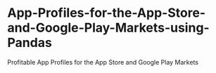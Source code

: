 # App-Profiles-for-the-App-Store-and-Google-Play-Markets-using-Pandas
Profitable App Profiles for the App Store and Google Play Markets

